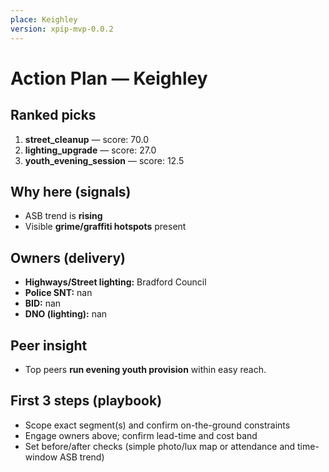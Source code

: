 ```yaml
---
place: Keighley
version: xpip-mvp-0.0.2
---
```


# Action Plan — Keighley

## Ranked picks
1) **street_cleanup** — score: 70.0
2) **lighting_upgrade** — score: 27.0
3) **youth_evening_session** — score: 12.5

## Why here (signals)

- ASB trend is **rising**
- Visible **grime/graffiti hotspots** present

## Owners (delivery)
- **Highways/Street lighting:** Bradford Council
- **Police SNT:** nan
- **BID:** nan
- **DNO (lighting):** nan

## Peer insight
- Top peers **run evening youth provision** within easy reach.

## First 3 steps (playbook)
- Scope exact segment(s) and confirm on-the-ground constraints
- Engage owners above; confirm lead-time and cost band
- Set before/after checks (simple photo/lux map or attendance and time-window ASB trend)
